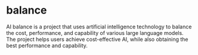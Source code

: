 # balance
AI balance is a project that uses artificial intelligence technology to balance the cost, performance, and capability of various large language models. The project helps users achieve cost-effective AI, while also obtaining the best performance and capability.
